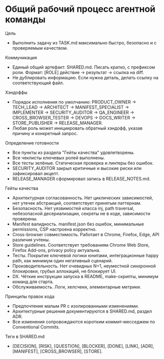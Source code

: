 # Общий рабочий процесс агентной команды

Цель
- Выполнить задачу из TASK.md максимально быстро, безопасно и с проверяемым качеством.

Коммуникация
- Единый общий артефакт: SHARED.md. Писать кратко, с префиксом роли. Формат: [ROLE] действие → результат → ссылка на diff.
- Не дублировать информацию. Если нужна деталь, делать ссылку на соответствующий файл.

Хэндоффы
- Порядок исполнения по умолчанию: PRODUCT_OWNER → TECH_LEAD → ARCHITECT → MANIFEST_SPECIALIST → IMPLEMENTER → SECURITY_AUDITOR → QA_ENGINEER → CROSS_BROWSER_TESTER → DEVOPS → DOCS_WRITER → STORE_PUBLISHER → RELEASE_MANAGER.
- Любая роль может инициировать обратный хэндофф, указав причину и конкретный запрос.

Определение готовности
- Все пункты из раздела "Гейты качества" удовлетворены.
- Все чеклисты ключевых ролей выполнены.
- Все тесты зелёные. Статическая проверка и линтеры без ошибок.
- SECURITY_AUDITOR закрыл критичные и высокие риски или зафиксировал акцепт.
- RELEASE_MANAGER сформировал запись в RELEASE_NOTES.md.

Гейты качества
- Архитектурная согласованность. Нет циклических зависимостей, нет утечек абстракций, соответствует принятым паттернам.
- Безопасность. Нет уязвимостей класса inj, path traversal, небезопасной десериализации, секреты не в коде, зависимости проверены.
- Manifest валидность. manifest.json без ошибок, минимальные permissions, CSP настроена корректно.
- Cross-browser совместимость. Работает в Chrome, Firefox, Edge, API различия учтены.
- Store guidelines. Соответствует требованиям Chrome Web Store, Firefox Add-ons, privacy policy актуальна.
- Тесты. Покрытие ключевой логики юнитами, интеграционные happy path, как минимум один негативный сценарий.
- Производительность. Нет очевидных N+1, неуместной синхронной блокировки, грубых аллокаций, не блокирует UI.
- DX. Чёткие инструкции запуска в README, make-скрипты, минимум команд для старта.
- Обслуживаемость. Логи, хелсчеки, элементарные метрики.

Принципы правок кода
- Предпочтение малым PR с изолированными изменениями.
- Архитектурные решения документируются в SHARED.md, раздел ADR.
- Все изменения сопровождаются коротким коммит-месседжем по Conventional Commits.

Теги в SHARED.md
- [DECISION], [RISK], [QUESTION], [BLOCKER], [DONE], [LINK], [ADR], [MANIFEST], [CROSS_BROWSER], [STORE].
